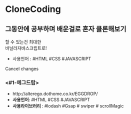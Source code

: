 # CloneCoding
<h2>그동안에 공부하며 배운걸로 혼자 클론해보기</h2>
<p>할 수 있는건 최대한<br> 
바닐라자바스크립트로!</p>

<ul>
<li>사용언어 : #HTML #CSS #JAVASCRIPT</li>

</ul>
Cancel changes
<h3><#1-에그드랍></h3>
<ul>
  <li> http://alterego.dothome.co.kr/EGGDROP/</li>
<li><strong>사용언어</strong>: #HTML #CSS #JAVASCRIPT</li>
  <li>
    <strong>사용라이브러리 </strong>: #lodash #Gsap # swiper # scrollMagic
  </li>

</ul>
 
